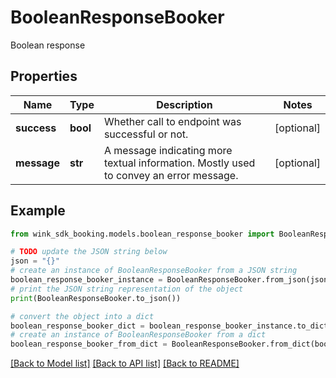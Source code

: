 # BooleanResponseBooker

Boolean response

## Properties

Name | Type | Description | Notes
------------ | ------------- | ------------- | -------------
**success** | **bool** | Whether call to endpoint was successful or not. | [optional] 
**message** | **str** | A message indicating more textual information. Mostly used to convey an error message. | [optional] 

## Example

```python
from wink_sdk_booking.models.boolean_response_booker import BooleanResponseBooker

# TODO update the JSON string below
json = "{}"
# create an instance of BooleanResponseBooker from a JSON string
boolean_response_booker_instance = BooleanResponseBooker.from_json(json)
# print the JSON string representation of the object
print(BooleanResponseBooker.to_json())

# convert the object into a dict
boolean_response_booker_dict = boolean_response_booker_instance.to_dict()
# create an instance of BooleanResponseBooker from a dict
boolean_response_booker_from_dict = BooleanResponseBooker.from_dict(boolean_response_booker_dict)
```
[[Back to Model list]](../README.md#documentation-for-models) [[Back to API list]](../README.md#documentation-for-api-endpoints) [[Back to README]](../README.md)


